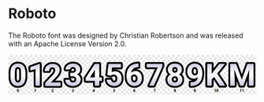 # Roboto
The Roboto font was designed by Christian Robertson and was released with an Apache License Version 2.0.

![roboto-overview](/roboto/roboto.png)